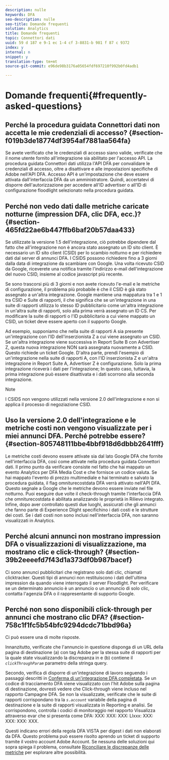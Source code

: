 ```yaml
---
description: nulle
keywords: DFA
seo-description: nulle
seo-title: Domande frequenti
solution: Analytics
title: Domande frequenti
topic: Connettori dati
uuid: 59 d 187 e 9-1 ec 1-4 cf 3-8831-b 981 f 87 c 9372
index: y
internal: n
snippet: y
translation-type: tm+mt
source-git-commit: e96de98b3176a05654fdf697210f992b0fd4adb1

---
```



# Domande frequenti{#frequently-asked-questions}

## Perché la procedura guidata Connettori dati non accetta le mie credenziali di accesso? {#section-f019b3de18774df3954af7881aa564fa}

Se avete verificato che le credenziali di accesso siano valide, verificate che il nome utente fornito all'integrazione sia abilitato per l'accesso API. La procedura guidata Connettori dati utilizza l'API DFA per convalidare le credenziali di accesso, oltre a disattivare e alle impostazioni specifiche di Adobe nell'API DFA. Accesso API è un'impostazione che deve essere attivata dall'interfaccia DFA da un amministratore. Quindi, accertatevi di disporre dell'autorizzazione per accedere all'ID advertiser o all'ID di configurazione floodlight selezionato nella procedura guidata.

## Perché non vedo dati dalle metriche caricate notturne (impression DFA, clic DFA, ecc.)? {#section-465fd22ae6b447ffb6baf20b57daa433}

Se utilizzate la versione 1.5 dell'integrazione, ciò potrebbe dipendere dal fatto che all'integrazione non è ancora stato assegnato un ID sito client. È necessario un ID sito client (CSID) per lo scambio notturno e per richiedere dati dal server di annunci DFA. I CSIDS possono richiedere fino a 3 giorni dalla data di integrazione da scambiare con Google. Una volta ricevuto CSID da Google, riceverete una notifica tramite l'indirizzo e-mail dell'integrazione del nuovo CSID, insieme al codice javascript più recente.

Se sono trascorsi più di 3 giorni e non avete ricevuto l'e-mail e le metriche di configurazione, il problema più probabile è che il CSID è già stato assegnato a un'altra integrazione. Google mantiene una mappatura tra 1 e 1 tra CSID e Suite di rapporti, il che significa che se un'integrazione in una suite di rapporti utilizza lo stesso ID pubblicitario come un'altra integrazione in un'altra suite di rapporti, solo alla prima verrà assegnato un ID CS. Per modificare la suite di rapporti o l'ID pubblicitario a cui viene mappato un CSID, un ticket deve essere aperto con il supporto Google.

Ad esempio, supponiamo che nella suite di rapporti A sia presente un'integrazione con l'ID dell'inserzionista Z a cui viene assegnato un CSID. Se un'altra integrazione viene successiva in Report Suite B con Advertiser Z, questa nuova integrazione NON sarà assegnata nuovamente a CSID. Questo richiede un ticket Google. D'altra parte, prendi l'esempio di un'integrazione nella suite di rapporti A, con l'ID inserzionista Z e un'altra integrazione in Report Suite A, Advertiser Z è configurazione. Solo la prima integrazione riceverà i dati per l'integrazione; In questo caso, tuttavia, la prima integrazione può essere disattivata e i dati scorrono alla seconda integrazione.

>[!NOTE]
>
>I CSIDS non vengono utilizzati nella versione 2.0 dell'integrazione e non si applica il processo di negoziazione CSID.

## Uso la versione 2.0 dell'integrazione e le metriche costi non vengono visualizzate per i miei annunci DFA. Perché potrebbe essere? {#section-805748111bbe4bbf918d6dbbb2641fff}

Le metriche costi devono essere attivate sia dal lato Google DFA che fornite nell'interfaccia DFA, così come attivate nella procedura guidata Connettori dati. Il primo punto da verificare consiste nel fatto che hai mappato un evento Analytics per DFA Media Cost e che fornisce un codice valuta. Se hai mappato l'evento di prezzo multimediale e hai terminato e salvato la procedura guidata, il flag omniturecostdata DFA verrà attivato nell'API DFA. Questo segnale a Google che le metriche devono essere inviate nel file notturno. Puoi eseguire due volte il check-through tramite l'interfaccia DFA che omniturecostdata è abilitata analizzando le proprietà in Rilievo integrato. Infine, dopo aver controllato questi due luoghi, assicurati che gli annunci che fanno parte di Experience Dlight specifichino i dati costi e le strutture dei costi. Se i dati costi non sono inclusi nell'interfaccia DFA, non saranno visualizzati in Analytics.

## Perché alcuni annunci non mostrano impression DFA o visualizzazioni di visualizzazione, ma mostrano clic e click-through? {#section-39b2eeeefd7f43d1a373df0b987bacef}

Ci sono annunci pubblicitari che registrano solo dati clic, chiamati clicktracker. Questi tipi di annunci non restituiscono i dati dell'ultima impression da quando viene interrogato il server Floodlight. Per verificare se un determinato annuncio è un annuncio o un annuncio di solo clic, contatta l'agenzia DFA o il rappresentante di supporto Google.

## Perché non sono disponibili click-through per annunci che mostrano clic DFA? {#section-758c1f1fc5b54bfc9294dcdc71bbd96a}

Ci può essere una di molte risposte.

Innanzitutto, verificate che l'annuncio in questione disponga di un URL della pagina di destinazione (a) con tag Adobe per la stessa suite di rapporti per la quale state visualizzando la discrepanza in e (b) contiene il *`clickThroughParam`* parametro della stringa query.

Secondo, verifica di disporre di un'integrazione di lavoro seguendo i passaggi descritti in [Conferma di un'integrazione DFA completata](../dfa-data-connector-analytics/dfa-integration/dfa-confirm-integration.md#concept-c1c869d2a6fa46b09fe41fc286e407c6). Se un codice di tracciamento DFA viene visualizzato con l'hit Adobe sulla pagina di destinazione, dovresti vedere che Click-through viene incluso nel rapporto Campagne DFA. Se non la visualizzate, verificate che le suite di rapporti corrispondano tra la *`s.account`* variabile della pagina di destinazione e la suite di rapporti visualizzata in Reporting e analisi. Se corrispondono, controlla i codici di monitoraggio nel rapporto Visualizza attraverso evar che si presenta come DFA: XXX: XXX: XXX: Llxxx: XXX: XXX: XXX: XXX.

Questi indicano errori della regola DFA VISTA per digest i dati non elaborati da DFA. Questo problema può essere risolto aprendo un ticket di supporto tramite il vostro account Adobe Account.
Se nessuna delle soluzioni qui sopra spiega il problema, consultate [Riconciliare le discrepanze delle metriche](../dfa-data-connector-analytics/dfa-reconciling-metric-discrepancies/dfa-reconciling-metric-discrepancies.md#concept-8c31ebe761ca4b3fab1e3a18ef5d098f) per esplorare altre possibilità.